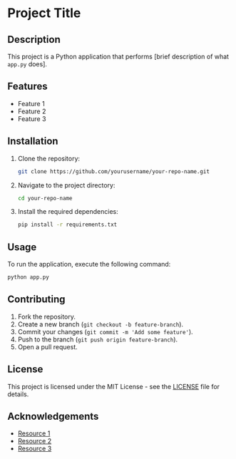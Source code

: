 # Project Title

## Description
This project is a Python application that performs [brief description of what `app.py` does]. 

## Features
- Feature 1
- Feature 2
- Feature 3

## Installation
1. Clone the repository:
    ```bash
    git clone https://github.com/yourusername/your-repo-name.git
    ```
2. Navigate to the project directory:
    ```bash
    cd your-repo-name
    ```
3. Install the required dependencies:
    ```bash
    pip install -r requirements.txt
    ```

## Usage
To run the application, execute the following command:
```bash
python app.py
```

## Contributing
1. Fork the repository.
2. Create a new branch (`git checkout -b feature-branch`).
3. Commit your changes (`git commit -m 'Add some feature'`).
4. Push to the branch (`git push origin feature-branch`).
5. Open a pull request.

## License
This project is licensed under the MIT License - see the [LICENSE](LICENSE) file for details.

## Acknowledgements
- [Resource 1](#)
- [Resource 2](#)
- [Resource 3](#)